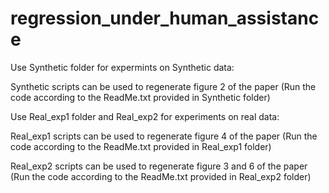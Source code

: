 # regression_under_human_assistance

Use Synthetic folder for expermints on Synthetic data:

Synthetic scripts can be used to regenerate figure 2 of the paper (Run the code according to the ReadMe.txt provided in Synthetic folder)


Use Real_exp1 folder and Real_exp2 for experiments on real data:

Real_exp1 scripts can be used to regenerate figure 4 of the paper (Run the code according to the ReadMe.txt provided in Real_exp1 folder)

Real_exp2 scripts  can be used to regenerate figure 3 and 6 of the paper (Run the code according to the ReadMe.txt provided in Real_exp2 folder)



